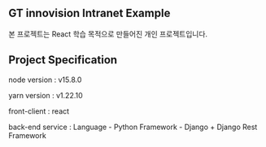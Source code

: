 ## GT innovision Intranet Example

본 프로젝트는 React 학습 목적으로 만들어진 개인 프로젝트입니다.

## Project Specification

node version : v15.8.0

yarn version : v1.22.10

front-client : react

back-end service : Language - Python
                   Framework - Django + Django Rest Framework 